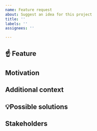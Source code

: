 ```yaml
---
name: Feature request
about: Suggest an idea for this project
title: ''
labels: ''
assignees: ''

---
```


<!--
### BEFORE SUBMITTING AN ISSUE:

* If someone has already opened an issue for what you are experiencing, you do not need to open a new issue — please add a 👍 reaction to the existing issue instead.
If you cannot find a similar enhancement, then create a new issue.
* If you want to work on this issue, please add the "work together" label to this issue.
* Some fields are REQUIRED, please fill them or the issue will automatic rejected and closed.
-->


## :point_up: Feature

<!--A clear and concise description of what your requirement is about-->

## Motivation <!-- REQUIRED -->

<!--Please outline the motivation for the proposal. Is your feature request related to a problem? e.g., I'm always frustrated when [...]. Explain why this is important for every Fury User.
If this is related to another issue, please link here too.-->

## Additional context

<!--Add any other context or screenshots about the feature request here.-->


## 💡Possible solutions <!-- REQUIRED -->

<!--A clear and concise description of any solution you have considered for this issue.-->

## Stakeholders
<!--
Please, add here to which team and which initiative this proposal corresponds to.
@ tag those interested in this issue.-->
